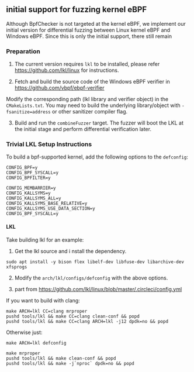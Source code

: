## initial support for fuzzing kernel eBPF

Although BpfChecker is not targeted at the kernel eBPF, we implement our initial version for differential fuzzing between Linux kernel eBPF and Windows eBPF. Since this is only the initial support, there still remain 

### Preparation

1. The current version requires `lkl` to be installed, please refer https://github.com/lkl/linux for instructions.

2. Fetch and build the source code of the Windows eBPF verifier in https://github.com/vbpf/ebpf-verifier

Modify the corresponding path (lkl library and verifier object) in the `CMakeLists.txt`. You may need to build the underlying library/object with `-fsanitize=address` or other sanitizer compiler flag.

3. Build and run the `combineFuzzer` target. The fuzzer will boot the LKL at the initial stage and perform differential verification later.


### Trivial LKL Setup Instructions

To build a bpf-supported kernel, add the following options to the `defconfig`:
```
CONFIG_BPF=y
CONFIG_BPF_SYSCALL=y
CONFIG_BPFILTER=y

CONFIG_MEMBARRIER=y
CONFIG_KALLSYMS=y
CONFIG_KALLSYMS_ALL=y
CONFIG_KALLSYMS_BASE_RELATIVE=y
CONFIG_KALLSYMS_USE_DATA_SECTION=y
CONFIG_BPF_SYSCALL=y
```

#### LKL 

Take building lkl for an example:

1. Get the lkl source and i nstall the dependency.
```
sudo apt install -y bison flex libelf-dev libfuse-dev libarchive-dev xfsprogs
```

2. Modify the `arch/lkl/configs/defconfig` with the above options.

3. part from https://github.com/lkl/linux/blob/master/.circleci/config.yml

If you want to build with clang:
```shell
make ARCH=lkl CC=clang mrproper
pushd tools/lkl && make CC=clang clean-conf && popd
pushd tools/lkl && make CC=clang ARCH=lkl -j12 dpdk=no && popd
```
Otherwise just:
```shell
make ARCH=lkl defconfig
```


```
make mrproper
pushd tools/lkl && make clean-conf && popd
pushd tools/lkl && make -j`nproc` dpdk=no && popd
```